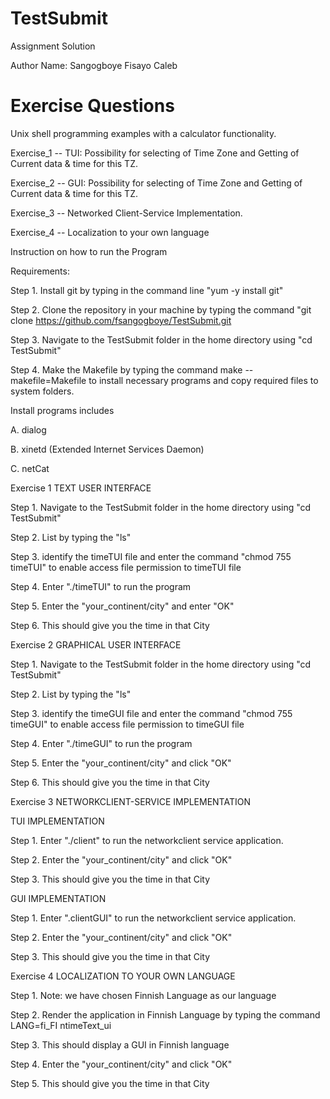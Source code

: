 TestSubmit
==========

Assignment Solution

Author Name: Sangogboye Fisayo Caleb


Exercise Questions
====
Unix shell programming examples with a calculator functionality.

Exercise_1 -- TUI: Possibility for selecting of Time Zone and Getting of Current data & time for this TZ.

Exercise_2 -- GUI: Possibility for selecting of Time Zone and Getting of Current data & time for this TZ.

Exercise_3 -- Networked Client-Service Implementation.

Exercise_4 -- Localization to your own language


Instruction on how to run the Program

Requirements:

Step 1. Install git by typing in the command line "yum -y install git"

Step 2. Clone the repository in your machine by typing the command "git clone https://github.com/fsangogboye/TestSubmit.git

Step 3. Navigate to the TestSubmit folder in the home directory using "cd TestSubmit"

Step 4. Make the Makefile by typing the command make --makefile=Makefile to install necessary programs and copy required files to system folders.

Install programs includes

A. dialog

B. xinetd (Extended Internet Services Daemon)

C. netCat




Exercise 1 TEXT USER INTERFACE

Step 1. Navigate to the TestSubmit folder in the home directory using "cd TestSubmit"

Step 2. List by typing the "ls"

Step 3. identify the timeTUI file and enter the command "chmod 755 timeTUI" to enable access file permission to timeTUI file

Step 4. Enter "./timeTUI" to run the program

Step 5. Enter the "your_continent/city" and enter "OK"

Step 6. This should give you the time in that City


Exercise 2 GRAPHICAL USER INTERFACE

Step 1. Navigate to the TestSubmit folder in the home directory using "cd TestSubmit"

Step 2. List by typing the "ls"

Step 3. identify the timeGUI file and enter the command "chmod 755 timeGUI" to enable access file permission to timeGUI file

Step 4. Enter "./timeGUI" to run the program

Step 5. Enter the "your_continent/city" and click "OK"

Step 6. This should give you the time in that City


Exercise 3 NETWORKCLIENT-SERVICE IMPLEMENTATION

TUI IMPLEMENTATION

Step 1. Enter "./client" to run the networkclient service application.

Step 2. Enter the "your_continent/city" and click "OK"

Step 3. This should give you the time in that City

GUI IMPLEMENTATION

Step 1. Enter ".clientGUI" to run the networkclient service application.

Step 2. Enter the "your_continent/city" and click "OK"

Step 3. This should give you the time in that City


Exercise 4 LOCALIZATION TO YOUR OWN LANGUAGE

Step 1. Note: we have chosen Finnish Language as our language

Step 2. Render the application in Finnish Language by typing the command LANG=fi_FI ntimeText_ui

Step 3. This should display a GUI in Finnish language

Step 4. Enter the "your_continent/city" and click "OK"

Step 5. This should give you the time in that City





